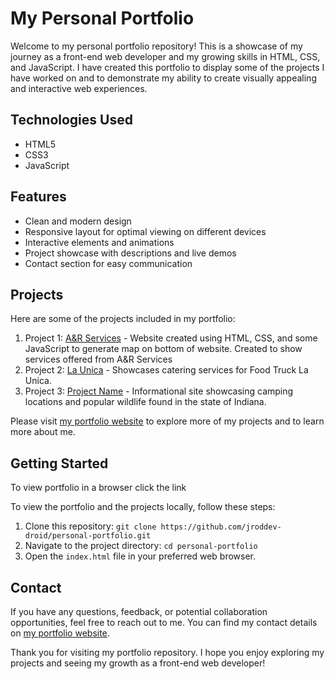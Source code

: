 # My Personal Portfolio

Welcome to my personal portfolio repository! This is a showcase of my journey as a front-end web developer and my growing skills in HTML, CSS, and JavaScript. I have created this portfolio to display some of the projects I have worked on and to demonstrate my ability to create visually appealing and interactive web experiences.

## Technologies Used

- HTML5
- CSS3
- JavaScript

## Features

- Clean and modern design
- Responsive layout for optimal viewing on different devices
- Interactive elements and animations
- Project showcase with descriptions and live demos
- Contact section for easy communication

## Projects

Here are some of the projects included in my portfolio:

1. Project 1: [A&R Services](https://aandrservices.org/) - Website created using HTML, CSS, and some JavaScript to generate map on bottom of website. Created to show services offered from A&R Services
2. Project 2: [La Unica](link-to-project) - Showcases catering services for Food Truck La Unica. 
3. Project 3: [Project Name](link-to-project) - Informational site showcasing camping locations and popular wildlife found in the state of Indiana.

Please visit [my portfolio website](link-to-portfolio) to explore more of my projects and to learn more about me.

## Getting Started

To view portfolio in a browser click the link

To view the portfolio and the projects locally, follow these steps:

1. Clone this repository: `git clone https://github.com/jroddev-droid/personal-portfolio.git`
2. Navigate to the project directory: `cd personal-portfolio`
3. Open the `index.html` file in your preferred web browser.

## Contact

If you have any questions, feedback, or potential collaboration opportunities, feel free to reach out to me. You can find my contact details on [my portfolio website](link-to-portfolio).

Thank you for visiting my portfolio repository. I hope you enjoy exploring my projects and seeing my growth as a front-end web developer!

